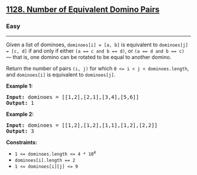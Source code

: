### <h2><a href="https://leetcode.com/problems/number-of-equivalent-domino-pairs/">1128. Number of Equivalent Domino Pairs</a></h2>  
<h3>Easy</h3>  
<hr>  
<div>  
<p>Given a list of dominoes, <code>dominoes[i] = [a, b]</code> is equivalent to <code>dominoes[j] = [c, d]</code> if and only if either <code>(a == c and b == d)</code>, or <code>(a == d and b == c)</code> — that is, one domino can be rotated to be equal to another domino.</p>

<p>Return the number of pairs <code>(i, j)</code> for which <code>0 <= i < j < dominoes.length</code>, and <code>dominoes[i]</code> is equivalent to <code>dominoes[j]</code>.</p>

<p><strong>Example 1:</strong></p>
<pre>
<strong>Input:</strong> dominoes = [[1,2],[2,1],[3,4],[5,6]]
<strong>Output:</strong> 1
</pre>

<p><strong>Example 2:</strong></p>
<pre>
<strong>Input:</strong> dominoes = [[1,2],[1,2],[1,1],[1,2],[2,2]]
<strong>Output:</strong> 3
</pre>

<p><strong>Constraints:</strong></p>
<ul>
  <li><code>1 <= dominoes.length <= 4 * 10<sup>4</sup></code></li>
  <li><code>dominoes[i].length == 2</code></li>
  <li><code>1 <= dominoes[i][j] <= 9</code></li>
</ul>
</div>
